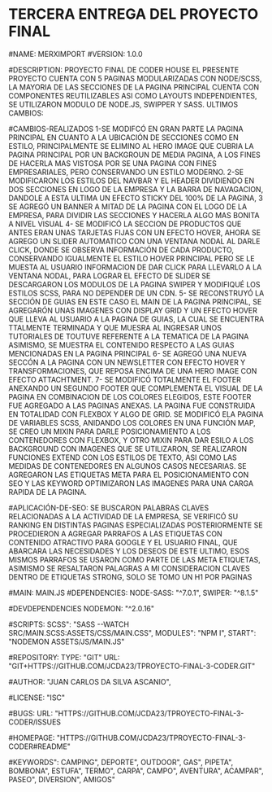 # TERCERA ENTREGA DEL PROYECTO FINAL

#NAME: MERXIMPORT #VERSION: 1.0.0

#DESCRIPTION: PROYECTO FINAL DE CODER HOUSE EL PRESENTE PROYECTO CUENTA CON 5 PAGINAS MODULARIZADAS CON NODE/SCSS, LA MAYORIA DE LAS SECCIONES DE LA PAGINA PRINCIPAL CUENTA CON COMPONENTES REUTILIZABLES ASI COMO LAYOUTS INDEPENDIENTES, SE UTILIZARON MODULO DE NODE.JS, SWIPPER Y SASS. ULTIMOS CAMBIOS:

#CAMBIOS-REALIZADOS 1-SE MODIFCÓ EN GRAN PARTE LA PAGINA PRINCIPAL EN CUANTO A LA UBICACIÓN DE SECCIONES COMO EN ESTILO, PRINCIPALMENTE SE ELIMINO AL HERO IMAGE QUE CUBRIA LA PAGINA PRINCIPAL POR UN BACKGROUN DE MEDIA PAGINA, A LOS FINES DE HACERLA MAS VISTOSA POR SE UNA PAGINA CON FINES EMPRESARIALES, PERO CONSERVANDO UN ESTILO MODERNO. 2-SE MODIFICARON LOS ESTILOS DEL NAVBAR Y EL HEADER DIVIDIENDO EN DOS SECCIONES EN LOGO DE LA EMPRESA Y LA BARRA DE NAVAGACION, DANDOLE A ESTA ULTIMA UN EFECTO STICKY DEL 100% DE LA PAGINA, 3 SE AGREGÓ UN BANNER A MITAD DE LA PAGINA CON EL LOGO DE LA EMPRESA, PARA DIVIDIR LAS SECCIONES Y HACERLA ALGO MAS BONITA A NIVEL VISUAL 4- SE MODIFICÓ LA SECCION DE PRODUCTOS QUE ANTES ERAN UNAS TARJETAS FIJAS CON UN EFECTO HOVER, AHORA SE AGREGO UN SLIDER AUTOMATICO CON UNA VENTANA NODAL AL DARLE CLICK, DONDE SE OBSERVA INFORMACIÓN DE CADA PRODUCTO, CONSERVANDO IGUALMENTE EL ESTILO HOVER PRINCIPAL PERO SE LE MUESTA AL USUARIO INFORMACION DE DAR CLICK PARA LLEVARLO A LA VENTANA NODAL, PARA LOGRAR EL EFECTO DE SLIDER SE DESCARGARON LOS MODULOS DE LA PAGINA SWIPER Y MODIFIQUÉ LOS ESTILOS SCSS, PARA NO DEPENDER DE UN CDN. 5- SE RECONSTRUYÓ LA SECCIÓN DE GUIAS EN ESTE CASO EL MAIN DE LA PAGINA PRINCIPAL, SE AGREGARÓN UNAS IMAGENES CON DISPLAY GRID Y UN EFECTO HOVER QUE LLEVA AL USUARIO A LA PAGINA DE GUIAS, LA CUAL SE ENCUENTRA TTALMENTE TERMINADA Y QUE MUESRA AL INGRESAR UNOS TUTORIALES DE TOUTUVE REFERENTE A LA TEMATICA DE LA PAGINA ASIMISMO, SE MUESTRA EL CONTENIDO RESPECTO A LAS GUIAS MENCIONADAS EN LA PAGINA PRINCIPAL 6- SE AGREGÓ UNA NUEVA SECCÓN A LA PAGINA CON UN NEWSLETTER CON EFECTO HOVER Y TRANSFORMACIONES, QUE REPOSA ENCIMA DE UNA HERO IMAGE CON EFECTO ATTACHTMENT. 7- SE MODIFICÓ TOTALMENTE EL FOOTER ANEXANDO UN SEGUNDO FOOTER QUE COMPLEMENTA EL VISUAL DE LA PAGINA EN COMBINACION DE LOS COLORES ELEGIDOS, ESTE FOOTER FUE AGREGADO A LAS PAGINAS ANEXAS. LA PAGINA FUE CONSTRUIDA EN TOTALIDAD CON FLEXBOX Y ALGO DE GRID. SE MODIFICÓ ELA PAGINA DE VARIABLES SCSS, ANIDANDO LOS COLORES EN UNA FUNCIÓN MAP, SE CREO UN MIXIN PARA DARLE POSICIONAMIENTO A LOS CONTENEDORES CON FLEXBOX, Y OTRO MIXIN PARA DAR ESILO A LOS BACKGROUND CON IMAGENES QUE SE UTILIZARON, SE REALIZARON FUNCIONES EXTEND CON LOS ESTILOS DE TEXTO, ASI COMO LAS MEDIDAS DE CONTENEDORES EN ALGUNOS CASOS NECESARIAS. SE AGREGARON LAS ETIQUETAS META PARA EL POSICIONAMIENTO CON SEO Y LAS KEYWORD OPTIMIZARON LAS IMAGENES PARA UNA CARGA RAPIDA DE LA PAGINA.

#APLICACIÓN-DE-SEO: SE BUSCARON PALABRAS CLAVES RELACIONADAS A LA ACTIVIDAD DE LA EMPRESA, SE VERIFICÓ SU RANKING EN DISTINTAS PAGINAS ESPECIALIZADAS POSTERIORMENTE SE PROCEDIERON A AGREGAR PARRAFOS A LAS ETIQUETAS CON CONTENIDO ATRACTIVO PARA GOOGLE Y EL USUARIO FINAL, QUE ABARCARA LAS NECESIDADES Y LOS DESEOS DE ESTE ULTIMO, ESOS MISMOS PARRAFOS SE USARON COMO PARTE DE LAS META ETIQUETAS, ASIMISMO SE RESALTARON PALAGRAS A MI CONSIDERACION CLAVES DENTRO DE ETIQUETAS STRONG, SOLO SE TOMO UN H1 POR PAGINAS

#MAIN: MAIN.JS #DEPENDENCIES: NODE-SASS: "^7.0.1", SWIPER: "^8.1.5"

#DEVDEPENDENCIES NODEMON: "^2.0.16"

#SCRIPTS: SCSS": "SASS --WATCH SRC/MAIN.SCSS:ASSETS/CSS/MAIN.CSS", MODULES": "NPM I", START": "NODEMON ASSETS/JS/MAIN.JS"

#REPOSITORY: TYPE: "GIT" URL: "GIT+HTTPS://GITHUB.COM/JCDA23/TPROYECTO-FINAL-3-CODER.GIT"

#AUTHOR: "JUAN CARLOS DA SILVA ASCANIO",

#LICENSE: "ISC"

#BUGS: URL: "HTTPS://GITHUB.COM/JCDA23/TPROYECTO-FINAL-3-CODER/ISSUES

#HOMEPAGE: "HTTPS://GITHUB.COM/JCDA23/TPROYECTO-FINAL-3-CODER#README"

#KEYWORDS": CAMPING", DEPORTE", OUTDOOR", GAS", PIPETA", BOMBONA", ESTUFA", TERMO", CARPA", CAMPO", AVENTURA", ACAMPAR", PASEO", DIVERSION", AMIGOS"
